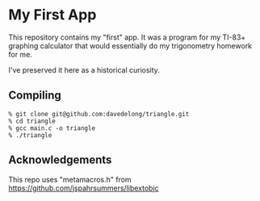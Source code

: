 # My First App

This repository contains my "first" app. It was a program for my TI-83+ graphing calculator that would essentially do my trigonometry homework for me.

I've preserved it here as a historical curiosity.

## Compiling

```
% git clone git@github.com:davedelong/triangle.git
% cd triangle
% gcc main.c -o triangle
% ./triangle
```

## Acknowledgements

This repo uses "metamacros.h" from https://github.com/jspahrsummers/libextobjc